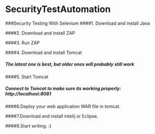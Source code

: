 # SecurityTestAutomation
###Security Testing With Selenium
####1. Download and install Java

####2. Download and install ZAP

####3. Run ZAP

####4. Download and install Tomcat
#####   The latest one is best, but older ones will probably still work

####5. Start Tomcat
#####   Connect to Tomcat to make sure its working properly: http://localhost:8081


####6.Deploy your web application WAR file in tomcat.

####7.Download and install intelij or Eclipse.

####8.Start writing. :)
